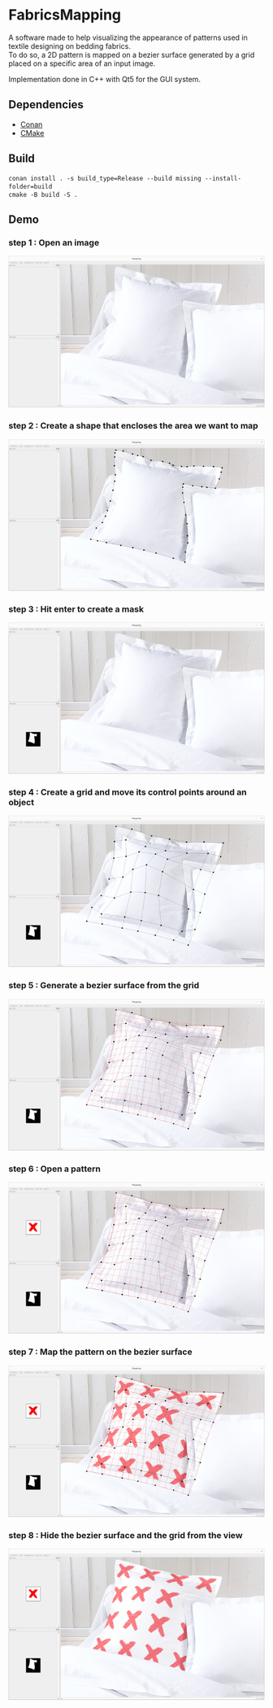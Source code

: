# FabricsMapping

<p>
A software made to help visualizing the appearance of patterns used in textile designing on bedding fabrics.<br/>
To do so, a 2D pattern is mapped on a bezier surface generated by a grid placed on a specific area of an input image.<br/>
<p/>
<p>
Implementation done in C++ with Qt5 for the GUI system.
<p/>

## Dependencies

- [Conan](https://conan.io/)
- [CMake](https://cmake.org/)

## Build

```
conan install . -s build_type=Release --build missing --install-folder=build
cmake -B build -S .
```

## Demo

### step 1 : Open an image

<img alt="step1" src="imgs/step1.jpg"/>

### step 2 : Create a shape that encloses the area we want to map

<img alt="step2" src="imgs/step2.jpg"/>

### step 3 : Hit enter to create a mask

<img alt="step3" src="imgs/step3.jpg"/>

### step 4 : Create a grid and move its control points around an object

<img alt="step4" src="imgs/step4.jpg"/>

### step 5 : Generate a bezier surface from the grid

<img alt="step5" src="imgs/step5.jpg"/>

### step 6 : Open a pattern

<img alt="step6" src="imgs/step6.jpg"/>

### step 7 : Map the pattern on the bezier surface

<img alt="step7" src="imgs/step7.jpg"/>

### step 8 : Hide the bezier surface and the grid from the view

<img alt="step8" src="imgs/step8.jpg"/>
